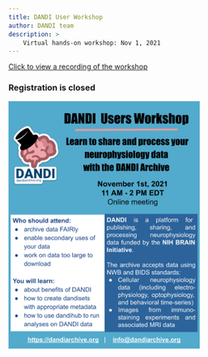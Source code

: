 ```yaml
---
title: DANDI User Workshop
author: DANDI team
description: >
    Virtual hands-on workshop: Nov 1, 2021
---
```


<a href="https://www.youtube.com/watch?v=fFnx-wzlLOs" target="_blank">Click to view a recording of the workshop</a>

### Registration is closed

<img src="./2021_DANDI_USER_Workshop.svg" width="75%" />